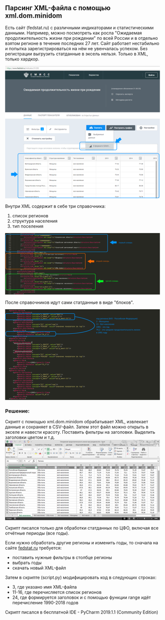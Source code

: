 ## Парсинг XML-файла с помощью xml.dom.minidom
Есть сайт (fedstat.ru) с различными индикаторами и статистическими данными.
Например, можно посмотреть как росла "Ожидаемая продолжительность жизни при рождении" по всей России
и в отдельно взятом регионе в течение последних 27 лет.
Сайт работает нестабильно и попытка зарегистрироваться на нём не увенчалась успехом.
Без регистрации выгрузить статданные в эксель нельзя. Только в XML, только хардкор.

![Image alt](https://github.com/valerymamontov/screenshots/blob/master/fedstat-001.png)

Внутри XML содержит в себе три справочника:
1. список регионов
2. структура населения
3. тип поселения

![Image alt](https://github.com/valerymamontov/screenshots/blob/master/fedstat-002.png)

После справочников идут сами статданные в виде "блоков".

![Image alt](https://github.com/valerymamontov/screenshots/blob/master/fedstat-003.png)

### Решение:
Скрипт с помощью xml.dom.minidom обрабатывает XML, извлекает данные и сохраняет в CSV-файл.
Затем этот файл можно открыть в экселе и навести красоту. Поставить фильтры на заголовки.
Выделить заголовки цветом и т.д.
![Image alt](https://github.com/valerymamontov/screenshots/blob/master/fedstat-004.png)

Скрипт писался только для обработки статданных по ЦФО, включая все отчётные периоды (все годы).

Если нужно обработать другие регионы и изменить годы, то сначала на сайте [fedstat.ru](https://www.fedstat.ru/indicator/31293) требуется:
- поставить нужные фильтры в столбце регионы
- выбрать годы
- скачать новый XML-файл

Затем в скрипте (script.py) модифицировать код в следующих строках:
- 3, где указано имя XML-файла
- 11-16, где перечисляется список регионов
- 24, где формируется заголовок и с помощью функции range идёт перечисление 1990-2018 годов

Скрипт писался в бесплатной IDE - PyCharm 2019.1.1 (Community Edition)
